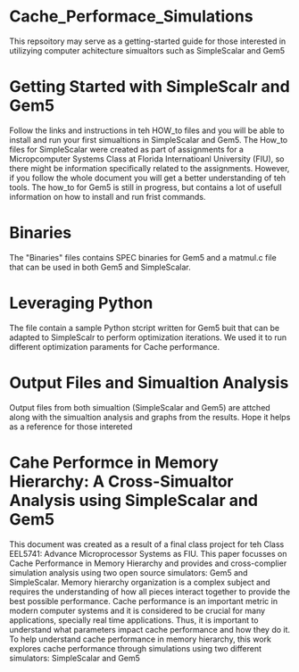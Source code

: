 # Cache_Performace_Simulations
This repsoitory may serve as a getting-started guide for those interested in utilizying computer achitecture simualtors such as SimpleScalar and Gem5

# Getting Started with SimpleScalr and Gem5
Follow the links and instructions in teh HOW_to files and you will be able to install and run your first simualtions in SimpleScalar and Gem5. The How_to files for SimpleScalar were created as part of assignments for a Micropcomputer Systems Class at Florida Internatioanl University (FIU), so there might be information specifically related to the assignments. However, if you follow the whole document you will get a better understanding of teh tools. The how_to for Gem5 is still in progress, but contains a lot of usefull information on how to install and run frist commands.

# Binaries
The "Binaries" files contains SPEC binaries for Gem5 and a matmul.c file that can be used in both Gem5 and SimpleScalar.


# Leveraging Python
The file contain a sample Python stcript written for Gem5 buit that can be adapted to SimpleScalr to perform optimization iterations. We used it to run different optimization paraments for Cache performance.

# Output Files and Simualtion Analysis
Output files from both simualtion (SimpleScalar and Gem5) are attched along with the simualtion analysis and graphs from the results. Hope it helps as a reference for those intereted


# Cahe Performce in Memory Hierarchy: A Cross-Simualtor Analysis using SimpleScalar and Gem5
This document was created as a result of a final class project for teh Class EEL5741: Advance Microprocessor Systems as FIU. This paper focusses on Cache Performance in Memory  Hierarchy and provides and cross-complier simulation analysis using two open source simulators: Gem5 and SimpleScalar. Memory hierarchy organization is a complex subject and requires the understanding of how all pieces interact together to provide the best possible performance. Cache performance is an important metric  in modern computer systems and it is considered to be crucial for many applications, specially real time applications. Thus, it is important to understand what parameters impact cache performance and how they do it. To help understand cache performance in memory hierarchy, this work explores cache performance through simulations using two different simulators: SimpleScalar and Gem5
